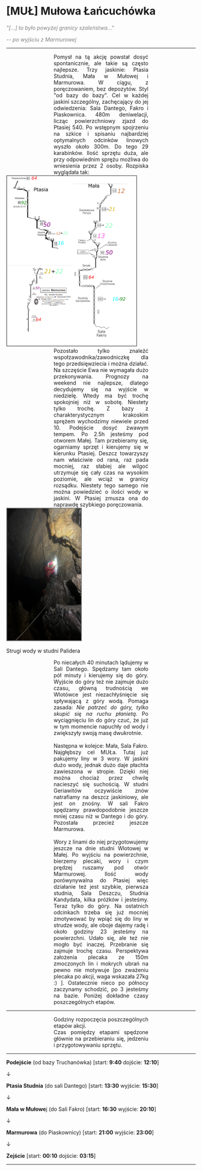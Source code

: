 # [MUŁ] Mułowa Łańcuchówka

<span style="color:#808080"><cite>"[...] to było powyżej granicy szaleństwa..."</cite></span>

<span style="color:#808080"><cite>-- po wyjściu z Marmurowej</cite></span>

---

<div style="text-align: justify; margin-right: 25%; margin-left: 25%;">
Pomysł na tą akcję powstał dosyć spontanicznie, ale takie są często najlepsze.
Trzy jaskinie: Ptasia Studnia, Mała w Mułowej i Marmurowa.
W ciągu, z poręczowaniem, bez depozytów. Styl "od bazy do bazy". Cel w każdej jaskini szczególny, zachęcający do jej odwiedzenia: Sala Dantego, Fakro i Piaskownica.
480m deniwelacji, licząc powierzchniowy zjazd do Ptasiej 540.
Po wstępnym spojrzeniu na szkice i spisaniu najbardziej optymalnych odcinków linowych wyszło około 300m. Do tego 29 karabinków.
Ilość sprzętu duża, ale przy odpowiednim sprężu możliwa do wniesienia przez 2 osoby.
Rozpiska wyglądała tak:
<br>
</div>

<div>
<img style="border:2px solid #808080" src="mul-2.png" alt="mul1" height="450" />
</div>

<div style="text-align: justify; margin-right: 25%; margin-left: 25%;">
Pozostało tylko znaleźć wspołzawodnika/zawodniczkę dla tego przedsięwziecia i można działać. Na szczęście Ewa nie wymagała dużo przekonywania.
Prognozy na weekend nie najlepsze, dlatego decydujemy się na wyjście w niedzielę. Wtedy ma być trochę spokojniej niż w sobotę. Niestety tylko trochę.
Z bazy z charakterystycznym krakoskim sprężem wychodzimy niewiele przed 10. Podejście dosyć żwawym tempem. Po 2.5h jesteśmy pod otworem Małej. Tam przebieramy się, ogarniamy sprzęt i kierujemy się w kierunku Ptasiej.
Deszcz towarzyszy nam właściwie od rana, raz pada mocniej, raz słabiej ale wilgoć utrzymuje się cały czas na wysokim poziomie, ale wciąż w granicy rozsądku.
Niestety tego samego nie można powiedzieć o ilości wody w jaskini. W Ptasiej zmusza ona do naprawdę szybkiego poręczowania.
<br>
</div>



<div>
<img style="border:2px solid #808080" src="mul-1.png" alt="palider" height="350" />
</div>

Strugi wody w studni Palidera

<div style="text-align: justify; margin-right: 25%; margin-left: 25%;">
Po niecałych 40 minutach lądujemy w Sali Dantego. Spędzamy tam około pół minuty i kierujemy się do góry.
Wyjście do góry też nie zajmuje dużo czasu, główną trudnością we Wlotówce jest niezachłyśnięcie się spływającą z góry wodą.
Pomaga zasada: <i>Nie patrzeć do góry, tylko skupić się na ruchu płanietą.</i>
Po wyciągnięciu lin do góry czuć, że już w tym momencie napuchły od wody i zwiększyły swoją masę dwukrotnie.
<br>
<br>
Następna w kolejce: Mała, Sala Fakro. Najgłębszy cel MUŁa. Tutaj już pakujemy liny w 3 wory.
W jaskini dużo wody, jednak dużo daje płachta zawieszona w stropie. Dzięki niej można chociaż przez chwilę nacieszyć się suchością.
W studni Geriawitów oczywiście znów natrafiamy na deszcz jaskiniowy, ale jest on znośny.
W sali Fakro spędzamy prawdopodobnie jeszcze mniej czasu niż w Dantego i do góry. Pozostała przecież jeszcze Marmurowa.
<br>
<br>
Wory z linami do niej przygotowujemy jeszcze na dnie studni Wlotowej w Małej. Po wyjściu na powierzchnie, bierzemy plecaki, wory i czym prędzej ruszamy pod otwór Marmurowej.
Ilość wody porówynywalna do Ptasiej więc działanie też jest szybkie, pierwsza studnia, Sala Deszczu, Studnia Kandydata, kilka próżków i jesteśmy. Teraz tylko do góry.
Na ostatnich odcinkach trzeba się już mocniej zmotywować by wpiąć się do liny w strudze wody, ale oboje dajemy radę i około godziny 23 jesteśmy na powierzchni.
Udało się, ale też nie mogło być inaczej.
Przebranie się zajmuje trochę czasu. 
Perspektywa założenia plecaka ze 150m zmoczonych lin i mokrych ubrań na pewno nie motywuje [po zważeniu plecaka po akcji, waga wskazała 27kg :) ].
Ostatecznie nieco po północy zaczynamy schodzić, po 3 jesteśmy na bazie.
Poniżej dokładne czasy poszczególnych etapów.
</div>

---

<div style="text-align: justify; margin-right: 25%; margin-left: 25%;">
Godziny rozpoczęcia poszczególnych etapów akcji.
<br>
Czas pomiędzy etapami spędzone głównie na przebieraniu się, jedzeniu i przygotowywaniu sprzętu.
</div>

---

**Podejście** (od bazy Truchanówka) [start: **9:40** dojście: **12:10**]

&darr;

**Ptasia Studnia** (do sali Dantego)  [start: **13:30** wyjście: **15:30**]

&darr;

**Mała w Mułowe**j (do Sali Fakro) [start: **16:30** wyjście: **20:10**]

&darr;

**Marmurowa** (do Piaskownicy) [start: **21:00** wyjście: **23:00**]

&darr;

**Zejście** [start: **00:10** dojście: **03:15**]

---


